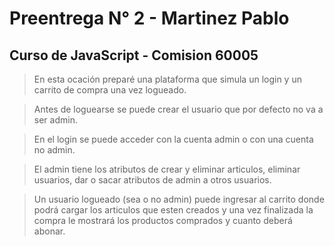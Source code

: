 # Preentrega N° 2 - Martinez Pablo
## Curso de JavaScript - Comision 60005

>En esta ocación preparé una plataforma que simula un login y un carrito de compra una vez logueado.

>Antes de loguearse se puede crear el usuario que por defecto no va a ser admin.

>En el login se puede acceder con la cuenta admin o con una cuenta no admin.

>El admin tiene los atributos de crear y eliminar articulos, eliminar usuarios, dar o sacar atributos de admin a otros usuarios.

>Un usuario logueado (sea o no admin) puede ingresar al carrito donde podrá cargar los articulos que esten creados y una vez finalizada la compra le mostrará los productos comprados y cuanto deberá abonar.

